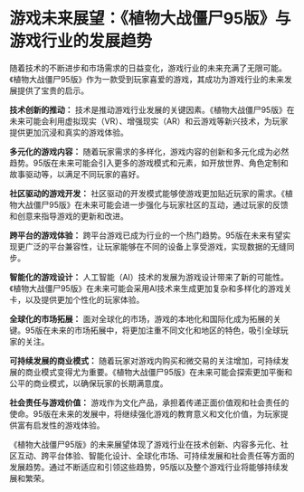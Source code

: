 # 游戏未来展望：《植物大战僵尸95版》与游戏行业的发展趋势

随着技术的不断进步和市场需求的日益变化，游戏行业的未来充满了无限可能。《植物大战僵尸95版》作为一款受到玩家喜爱的游戏，其成功为游戏行业的未来发展提供了宝贵的启示。

**技术创新的推动：**
技术是推动游戏行业发展的关键因素。《植物大战僵尸95版》在未来可能会利用虚拟现实（VR）、增强现实（AR）和云游戏等新兴技术，为玩家提供更加沉浸和真实的游戏体验。

**多元化的游戏内容：**
随着玩家需求的多样化，游戏内容的创新和多元化成为必然趋势。95版在未来可能会引入更多的游戏模式和元素，如开放世界、角色定制和故事驱动等，以满足不同玩家的喜好。

**社区驱动的游戏开发：**
社区驱动的开发模式能够使游戏更加贴近玩家的需求。《植物大战僵尸95版》在未来可能会进一步强化与玩家社区的互动，通过玩家的反馈和创意来指导游戏的更新和改进。

**跨平台的游戏体验：**
跨平台游戏已成为行业的一个热门趋势。95版在未来有望实现更广泛的平台兼容性，让玩家能够在不同的设备上享受游戏，实现数据的无缝同步。

**智能化的游戏设计：**
人工智能（AI）技术的发展为游戏设计带来了新的可能性。《植物大战僵尸95版》在未来可能会采用AI技术来生成更加复杂和多样化的游戏关卡，以及提供更加个性化的玩家体验。

**全球化的市场拓展：**
面对全球化的市场，游戏的本地化和国际化成为拓展的关键。95版在未来的市场拓展中，将更加注重不同文化和地区的特色，吸引全球玩家的关注。

**可持续发展的商业模式：**
随着玩家对游戏内购买和微交易的关注增加，可持续发展的商业模式变得尤为重要。《植物大战僵尸95版》在未来可能会探索更加平衡和公平的商业模式，以确保玩家的长期满意度。

**社会责任与游戏价值：**
游戏作为文化产品，承担着传递正面价值观和社会责任的使命。95版在未来的发展中，将继续强化游戏的教育意义和文化价值，为玩家提供富有启发性的游戏体验。

《植物大战僵尸95版》的未来展望体现了游戏行业在技术创新、内容多元化、社区互动、跨平台体验、智能化设计、全球化市场、可持续发展和社会责任等方面的发展趋势。通过不断适应和引领这些趋势，95版以及整个游戏行业将能够持续发展和繁荣。